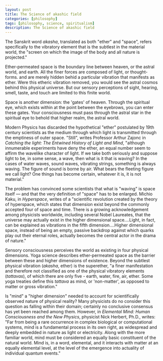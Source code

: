 ```yaml
---
layout: post
title: The Science of akashic field
categories: [philosophy]
tags: [philosophy, science, spiritualism]
description: The Science of akashic field
---
```


The Sanskrit word _akasha_, translated as both "ether" and "space", refers specifically to the vibratory element that is the subtlest in the material world, the "screen on which the image of the body and all nature is projected."

Ether-permeated space is the boundary line between heaven, or the astral world, and earth. All the finer forces are composed of light, or thought-forms. and are merely hidden behid a particular vibration that manifests as ether. Were this etheric vibration removed, you would see the astral cosmos behind this physical universe. But our sensory perceptions of sight, hearing, smell, taste, and touch are limited to this finite world.

Space is another dimension: the 'gates' of heaven. Through the spiritual eye, which exists within at the point between the eyebrows, you can enter these gates. Your consciousness must pass through the astral star in the spiritual eye to behold that higher realm, the astral world.

Modern Physics has discarded the hypothetical "ether" postulated by 19th century scientists as the medium through which light is transmitted through the emptiness of outer space. "Still", writes Professor Arthur Zajonc in <i>Catching the light: The Entwined History of Light and Mind</i>, "although innumerable experiments have deny the ether, an equal number seem to affirm the wavelike character of light. If we take both seriously and suppose light to be, in some sense, a wave, then what is it that is waving? In the cases of water waves, sound waves, vibrating strings, something is always waving. The figure of sound is borne by air. What bears the fleeting figure we call light? One things has become certain, whatever it is, it is not material."

The problem has convinced some scientists that what is "waving" is space itself — and that the very definition of "space" has to be enlarged. Michio Kaku, in _Hyperspace_, writes of a "scientific revolution created by the theory of hyperspace, which states that dimension exist beyond the commonly accepted four of space and time. There is a growing acknowledgement among physicists worldwide, including several Nobel Laureates, that the universe may actually exist in the higher dimensional space....Light, in fact, can be explained as vibrations in the fifth dimension....Higher dimensional space, instead of being an empty, passive backdrop against which quarks play out their eternal roles, actually becomes the central actor in the drama of nature."

Sensory consciousness perceives the world as existing in four physical dimensions. Yoga science describes ether-permeated space as the barrier between these and higher dimensions of existence. Beyond the subtlest physical vibration (_akasha_, ether) is the superether, "a finer manifestation and therefore not classified as one of the physical vibratory elements (_tattavas_), of which there are only five - earth, water, fire, air, ether. Some yoga treaties define this _tattava_ as mind, or 'non-matter', as opposed to matter or gross vibration."

Is "mind" a "higher dimension" needed to account for scientifically observed nature of physical reality? Many physicists do no consider this question as falling within their domain; certainly no conclusive consensus has yet been reached among them. However, in _Elemental Mind: Human Consciousness and the New Physics_, physicist Nick Herbert, Ph.D., writes: "Far from being a rare occurrence in complex biological or computational systems, mind is a fundamental process in its own right, as widespread and deeply embedded in nature as light or electricity. Along with the more familiar world, mind must be considered an equally basic constituent of the natural world. Mind is, in a word, elemental, and it interacts with matter at an equally elemental level, at the level of the emergence into actuality of individual quantum events." 